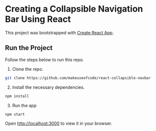 # Creating a Collapsible Navigation Bar Using React

This project was bootstrapped with [Create React App](https://github.com/facebook/create-react-app).

## Run the Project
Follow the steps below to run this repo.
1. Clone the repo.
```bash
git clone https://github.com/makeuseofcode/react-collapsible-navbar
```
2. Install the necessary dependencies.
```bash
npm install
```
3. Run the app
```bash
npm start
```

Open [http://localhost:3000](http://localhost:3000) to view it in your browser.

